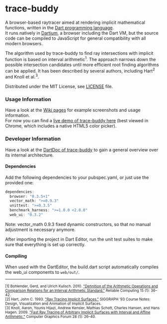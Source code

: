 trace-buddy
===========

A browser-based raytracer aimed at rendering implicit mathematical functions, written in the [Dart programming language][dartlang].  
It runs natively in [Dartium][], a browser including the Dart VM, but the
source code can be compiled to JavaScript for general compatibility with all modern browsers.

The algorithm used by trace-buddy to find ray intersections with implicit function is based on interval arithmetic<sup>1</sup>.
The approach narrows down the possible intersection candidates until more efficient root finding algorithms can be applied.
It has been described by several authors, including Hart<sup>2</sup> and Knoll et al.<sup>3</sup>.

Distributed under the MIT License, see [LICENSE][] file.

### Usage Information
Have a look at the [Wiki pages][tracewiki] for example screenshots and usage information.  
For now you can find a [live demo of trace-buddy here][tracedemo] (best viewed in Chrome, which includes a native HTML5 color picker).

### Developer Information
Have a look at the [DartDoc of trace-buddy][tracedoc] to gain a general overview over its internal architecture.

#### Dependencies
Add the following dependencies to your pubspec.yaml, or just use the provided one:

```dart
dependencies:
  browser: "0.3.5+1"
  vector_math: ">=0.9.3"
  unittest: ">=0.3.5"
  benchmark_harness: ">=1.0.0 <2.0.0"
  web_ui: "0.3.2"
```

Note: vector_math 0.9.3 fixed dynamic constructors, so that no manual adjustment is necessary anymore.

After importing the project in Dart Editor, run the unit test suites to make sure that everything is set up correctly.

#### Compiling
When used with the DartEditor, the build.dart script automatically compiles the web_ui components to `web/out/`.

- - -
<sub>[1] Bohlender, Gerd, and Ulrich Kulisch. 2010. ["Deﬁnition of the Arithmetic Operations and Comparison Relations for an Interval Arithmetic Standard."][bohlender2010] Reliable Computing 15 (1): 36–42.</sub>  
<sub>[2] Hart, John C. 1993. ["Ray Tracing Implicit Surfaces."][hart1993] SIGGRAPH ’93 Course Notes: Design, Visualization and Animation of Implicit Surfaces.</sub>  
<sub>[3] Knoll, Aaron, Younis Hijazi, Andrew Kensler, Mathias Schott, Charles Hansen, and Hans Hagen. 2009. ["Fast Ray Tracing of Arbitrary Implicit Surfaces with Interval and Affine Arithmetic."][knoll2009] Computer Graphics Forum 28 (1): 26–40.</sub>

[dartlang]: http://www.dartlang.org "Dart Language"
[dartium]: http://www.dartlang.org/dartium "Dartium"
[license]: https://github.com/fkleon/trace-buddy/edit/master/LICENSE "trace-buddy License"
[tracedoc]: https://130.185.104.44/trace-buddy/docs "trace-buddy DartDoc"
[tracedemo]: https://130.185.104.44/trace-buddy/demo/out/TraceBuddy.html "trace-buddy live demo"
[tracewiki]: https://github.com/fkleon/trace-buddy/wiki "trace-buddy wiki"
[hart1993]: http://mathinfo.univ-reims.fr/IMG/pdf/ray-tracing-implicit-surfaces.pdf "Ray Tracing Implicit Surfaces, PDF"
[knoll2009]: http://www.cs.utah.edu/~knolla/cgrtia.pdf "Fast Ray Tracing of Arbitrary Implicit Surfaces with Interval and Affine Arithmetic, PDF"
[bohlender2010]: http://interval.louisiana.edu/reliable-computing-journal/volume-15/no-1/reliable-computing-15-pp-36-42.pdf "Deﬁnition of the Arithmetic Operations and Comparison Relations for an Interval Arithmetic Standard, PDF"
